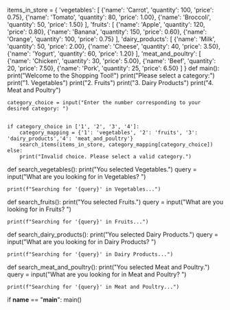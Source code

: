 items_in_store = {
    'vegetables': [
        {'name': 'Carrot', 'quantity': 100, 'price': 0.75},
        {'name': 'Tomato', 'quantity': 80, 'price': 1.00},
        {'name': 'Broccoli', 'quantity': 50, 'price': 1.50}
    ],
    'fruits': [
        {'name': 'Apple', 'quantity': 120, 'price': 0.80},
        {'name': 'Banana', 'quantity': 150, 'price': 0.60},
        {'name': 'Orange', 'quantity': 100, 'price': 0.75}
    ],
    'dairy_products': [
        {'name': 'Milk', 'quantity': 50, 'price': 2.00},
        {'name': 'Cheese', 'quantity': 40, 'price': 3.50},
        {'name': 'Yogurt', 'quantity': 60, 'price': 1.20}
    ],
    'meat_and_poultry': [
        {'name': 'Chicken', 'quantity': 30, 'price': 5.00},
        {'name': 'Beef', 'quantity': 20, 'price': 7.50},
        {'name': 'Pork', 'quantity': 25, 'price': 6.50}
    ]
}
def main():
    print("Welcome to the Shopping Tool!")
    print("Please select a category:")
    print("1. Vegetables")
    print("2. Fruits")
    print("3. Dairy Products")
    print("4. Meat and Poultry")
    

    category_choice = input("Enter the number corresponding to your desired category: ")

  
    if category_choice in ['1', '2', '3', '4']:
        category_mapping = {'1': 'vegetables', '2': 'fruits', '3': 'dairy_products','4': 'meat_and_poultry'}
        search_items(items_in_store, category_mapping[category_choice])
    else:
        print("Invalid choice. Please select a valid category.")

def search_vegetables():
    print("You selected Vegetables.")
    query = input("What are you looking for in Vegetables? ")

    
    print(f"Searching for '{query}' in Vegetables...")

def search_fruits():
    print("You selected Fruits.")
    query = input("What are you looking for in Fruits? ")

    
    print(f"Searching for '{query}' in Fruits...")

def search_dairy_products():
    print("You selected Dairy Products.")
    query = input("What are you looking for in Dairy Products? ")

   
    print(f"Searching for '{query}' in Dairy Products...")

def search_meat_and_poultry():
    print("You selected Meat and Poultry.")
    query = input("What are you looking for in Meat and Poultry? ")

    
    print(f"Searching for '{query}' in Meat and Poultry...")

if __name__ == "__main__":
    main()
